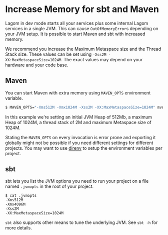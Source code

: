# Increase Memory for sbt and Maven

Lagom in dev mode starts all your services plus some internal Lagom services in a single JVM. This can cause `OutOfMemoryError`s depending on your JVM setup. It is possible to start Maven and sbt with increased memory.

We recommend you increase the Maximum Metaspace size and the Thread Stack size. These values can be set using `-Xss2M -XX:MaxMetaspaceSize=1024M`. The exact values may depend on your hardware and your code base.


## Maven

You can start Maven with extra memory using `MAVEN_OPTS` environment variable.

```bash
$ MAVEN_OPTS="-Xms512M -Xmx1024M -Xss2M -XX:MaxMetaspaceSize=1024M" mvn lagom:runAll
```

In this example we're setting an initial JVM Heap of 512Mb, a maximum Heap of 1024M, a thread stack of 2M and maximum Metaspace size of 1024M.

Stating the `MAVEN_OPTS` on every invocation is error prone and exporting it globally might not be possible if you need different settings for different projects. You may want to use [direnv](https://direnv.net/) to setup the environment variables per project.

## sbt

sbt lets you list the JVM options you need to run your project on a file named `.jvmopts` in the root of your project.

```
$ cat .jvmopts
-Xms512M
-Xmx4096M
-Xss2M
-XX:MaxMetaspaceSize=1024M
```

`sbt` also supports other means to tune the underlying JVM. See `sbt -h` for more details.
